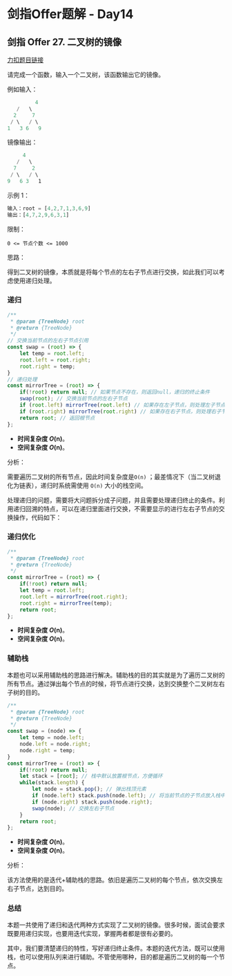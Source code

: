 # **剑指Offer题解 - Day14**

## **剑指 Offer 27. 二叉树的镜像**

[力扣题目链接](https://leetcode-cn.com/leetbook/read/illustration-of-algorithm/59zt5i/)

请完成一个函数，输入一个二叉树，该函数输出它的镜像。

例如输入：

```jsx
		 4
   /   \
  2     7
 / \   / \
1   3 6   9
```

镜像输出：

```jsx
     4
   /   \
  7     2
 / \   / \
9   6 3   1
```

示例 1：

```jsx
输入：root = [4,2,7,1,3,6,9]
输出：[4,7,2,9,6,3,1]
```

限制：

`0 <= 节点个数 <= 1000`

思路：

得到二叉树的镜像，本质就是将每个节点的左右子节点进行交换，如此我们可以考虑使用递归处理。

### 递归

```jsx
/**
 * @param {TreeNode} root
 * @return {TreeNode}
 */
// 交换当前节点的左右子节点引用
const swap = (root) => {
    let temp = root.left;
    root.left = root.right;
    root.right = temp;
}
// 递归处理
const mirrorTree = (root) => {
    if(!root) return null; // 如果节点不存在，则返回null，递归的终止条件
    swap(root); // 交换当前节点的左右子节点
    if (root.left) mirrorTree(root.left) // 如果存在左子节点，则处理左子节点
    if (root.right) mirrorTree(root.right) // 如果存在右子节点，则处理右子节点
    return root; // 返回根节点
};
```

- **时间复杂度 *O*(n)**。
- **空间复杂度 *O*(n)**。

分析：

需要遍历二叉树的所有节点，因此时间复杂度是`O(n)` ；最差情况下（当二叉树退化为链表），递归时系统需使用 `O(n)` 大小的栈空间。

处理递归的问题，需要将大问题拆分成子问题，并且需要处理递归终止的条件。利用递归回溯的特点，可以在递归里面进行交换，不需要显示的进行左右子节点的交换操作，代码如下：

### 递归优化

```jsx
/**
 * @param {TreeNode} root
 * @return {TreeNode}
 */
const mirrorTree = (root) => {
    if(!root) return null;
    let temp = root.left;
    root.left = mirrorTree(root.right);
    root.right = mirrorTree(temp);
    return root;
};
```

- **时间复杂度 *O*(n)**。
- **空间复杂度 *O*(n)**。

### 辅助栈

本题也可以采用辅助栈的思路进行解决。辅助栈的目的其实就是为了遍历二叉树的所有节点。通过弹出每个节点的时候，将节点进行交换，达到交换整个二叉树左右子树的目的。

```jsx
/**
 * @param {TreeNode} root
 * @return {TreeNode}
 */
const swap = (node) => {
    let temp = node.left;
    node.left = node.right;
    node.right = temp;
}
const mirrorTree = (root) => {
    if(!root) return null;
    let stack = [root]; // 栈中默认放置根节点，方便循环
    while(stack.length) {
        let node = stack.pop(); // 弹出栈顶元素
        if (node.left) stack.push(node.left); // 将当前节点的子节点放入栈中，后续循环处理
        if (node.right) stack.push(node.right);
        swap(node); // 交换左右子节点
    }
    return root;
};
```

- **时间复杂度 *O*(n)**。
- **空间复杂度 *O*(n)**。

分析：

该方法使用的是迭代+辅助栈的思路。依旧是遍历二叉树的每个节点，依次交换左右子节点，达到目的。

### 总结

本题一共使用了递归和迭代两种方式实现了二叉树的镜像。很多时候，面试会要求既要用递归实现，也要用迭代实现，掌握两者都是很有必要的。

其中，我们要清楚递归的特性，写好递归终止条件。本题的迭代方法，既可以使用栈，也可以使用队列来进行辅助。不管使用哪种，目的都是遍历二叉树的每一个节点。